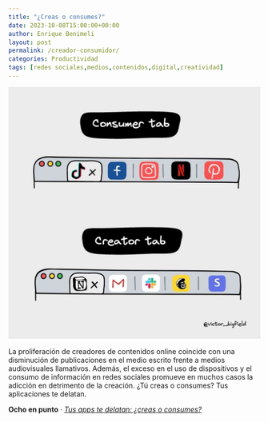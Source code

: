 ```yaml
---
title: "¿Creas o consumes?"
date: 2023-10-08T15:00:00+00:00
author: Enrique Benimeli
layout: post
permalink: /creador-consumidor/
categories: Productividad
tags: [redes sociales,medios,contenidos,digital,creatividad]
---
```


[![image](assets/images/posts/2023/10/consumer_creator.jpg)](https://www.ochoenpunto.com/tus-apps-te-delatan-creas-o-consumes/)

La proliferación de creadores de contenidos online coincide con una disminución de publicaciones en el medio escrito frente a medios audiovisuales llamativos. Además, el exceso en el uso de dispositivos y el consumo de información en redes sociales promueve en muchos casos la adicción en detrimento de la creación. ¿Tú creas o consumes? Tus aplicaciones te delatan.

**Ocho en punto** · [*Tus apps te delatan: ¿creas o consumes?*](https://www.ochoenpunto.com/tus-apps-te-delatan-creas-o-consumes/)